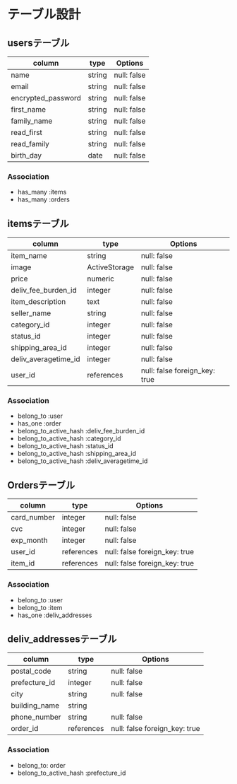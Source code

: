 # テーブル設計

## usersテーブル

| column               | type   | Options     |
| -------------------- | ------ | ----------- |
| name                 | string | null: false |
| email                | string | null: false |
| encrypted_password   | string | null: false |
| first_name           | string | null: false |
| family_name          | string | null: false |
| read_first           | string | null: false |
| read_family          | string | null: false |
| birth_day            | date   | null: false |


### Association

- has_many :items
- has_many :orders

## itemsテーブル

| column                | type          | Options                       |
| --------------------- | ------------- | ----------------------------- |
| item_name             | string        | null: false                   |
| image                 | ActiveStorage | null: false                   |
| price                 | numeric       | null: false                   |
| deliv_fee_burden_id   | integer       | null: false                   |
| item_description      | text          | null: false                   |
| seller_name           | string        | null: false                   |
| category_id           | integer       | null: false                   |
| status_id             | integer       | null: false                   |
| shipping_area_id      | integer       | null: false                   |
| deliv_averagetime_id  | integer       | null: false                   |
| user_id               | references    | null: false foreign_key: true |

### Association

- belong_to :user
- has_one   :order
- belong_to_active_hash :deliv_fee_burden_id
- belong_to_active_hash :category_id
- belong_to_active_hash :status_id
- belong_to_active_hash :shipping_area_id
- belong_to_active_hash :deliv_averagetime_id

## Ordersテーブル

| column       | type          | Options                       |
| ------------ | ------------- | ----------------------------- |
| card_number  | integer       | null: false                   |
| cvc          | integer       | null: false                   |
| exp_month    | integer       | null: false                   |
| user_id      | references    | null: false foreign_key: true |
| item_id      | references    | null: false foreign_key: true |

### Association

- belong_to :user
- belong_to :item
- has_one :deliv_addresses

## deliv_addressesテーブル

| column          | type          | Options                       |
| --------------- | ------------- | ----------------------------- |
| postal_code     | string        | null: false                   |
| prefecture_id   | integer       | null: false                   |
| city            | string        | null: false                   |
| building_name   | string        |                               |
| phone_number    | string        | null: false                   |
| order_id        | references    | null: false foreign_key: true |

### Association

- belong_to: order
- belong_to_active_hash :prefecture_id